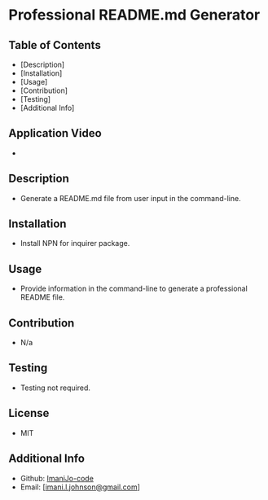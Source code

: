 # Professional README.md Generator 

## Table of Contents 
- [Description]
- [Installation]
- [Usage]
- [Contribution]
- [Testing]
- [Additional Info]

## Application Video

- 

## Description 

- Generate a README.md file from user input in the command-line.

## Installation 

- Install NPN for inquirer package.

## Usage

- Provide information in the command-line to generate a professional README file.

## Contribution

- N/a

## Testing

- Testing not required. 

## License

- MIT

## Additional Info

- Github: [ImaniJo-code](https://github.com/ImaniJo-code)
- Email: [imani.l.johnson@gmail.com]
